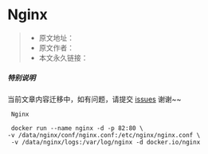 #  Nginx

> * 原文地址：[]()
> * 原文作者：[]()
> * 本文永久链接：[]()

##### **特别说明**

当前文章内容迁移中，如有问题，请提交 [issues](https://github.com/Starrier/starrier.github.io/issues) 谢谢~~

```shell script
 Nginx

 docker run --name nginx -d -p 82:80 \
-v /data/nginx/conf/nginx.conf:/etc/nginx/nginx.conf \
 -v /data/nginx/logs:/var/log/nginx -d docker.io/nginx
```
